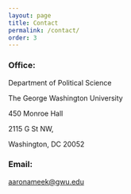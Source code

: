 ```yaml
---
layout: page
title: Contact
permalink: /contact/
order: 3
---
```


### Office:
Department of Political Science

The George Washington University

450 Monroe Hall

2115 G St NW,

Washington, DC 20052


### Email:
[aaronameek@gwu.edu](mailto:aaronameek@gwu.edu)